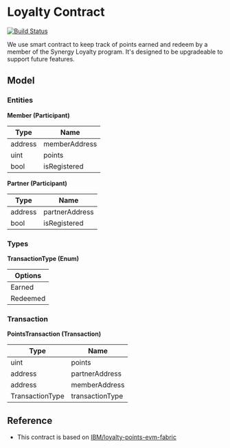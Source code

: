 # Loyalty Contract

[![Build Status](https://travis-ci.org/synergatika/loyalty-contracts.svg?branch=master)](https://travis-ci.org/synergatika/loyalty-contracts)

We use smart contract to keep track of points earned and redeem by a member of the Synergy Loyalty program. It's designed to be upgradeable to support future features.

## Model

### Entities

**Member (Participant)** 

| Type    | Name            |
| ------- | --------------- |
| address | memberAddress   |
| uint    | points          |
| bool    | isRegistered    |

**Partner (Participant)** 

| Type    | Name            |
| ------- | --------------- |
| address | partnerAddress  |
| bool    | isRegistered    |

### Types

**TransactionType (Enum)** 

| Options    |
| ---------- | 
| Earned     | 
| Redeemed   | 

### Transaction

**PointsTransaction (Transaction)** 

| Type            | Name            |
| --------------- | --------------- |
| uint            | points          |
| address         | partnerAddress  |
| address         | memberAddress   |
| TransactionType | transactionType |

## Reference 

* This contract is based on [IBM/loyalty-points-evm-fabric](https://github.com/IBM/loyalty-points-evm-fabric)